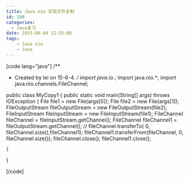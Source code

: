 ```yaml
---
title: Java nio 实现文件复制
id: 108
categories:
  - Java复习
date: 2015-06-04 12:35:06
tags:
    - Java nio
    - Java
---
```


[code lang="java"]
/**
 * Created by lei on 15-6-4.
 */
import java.io.*;
import java.nio.*;
import java.nio.channels.FileChannel;

public class MyCopy1 {
    public static void main(String[] args) throws IOException {
        File file1 = new File(args[0]);
        File file2 = new File(args[1]);
        FileOutputStream fileOutputStream = new FileOutputStream(file2);
        FileInputStream fileInputStream = new FileInputStream(file1);
        FileChannel fileChannel = fileInputStream.getChannel();
        FileChannel fileChannel1 = fileOutputStream.getChannel();
     //   fileChannel.transferTo( 0, fileChannel.size(),fileChannel1);
        fileChannel1.transferFrom(fileChannel, 0, fileChannel.size());
        fileChannel.close();
        fileChannel1.close();

    }
}

[/code]